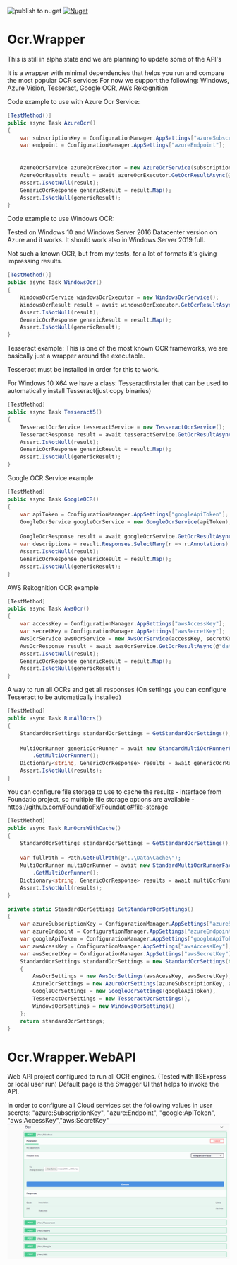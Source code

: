 
![publish to nuget](https://github.com/MihaiTheCoder/ocr-all-in-one/workflows/publish%20to%20nuget/badge.svg) [![Nuget][nuget-badge]][nuget-url]

[nuget-badge]: https://img.shields.io/nuget/v/Ocr.Wrapper
[nuget-url]: https://www.nuget.org/packages/Ocr.Wrapper/
# Ocr.Wrapper
This is still in alpha state and we are planning to update some of the API's


It is a wrapper with minimal dependencies that helps you run and compare the most popular OCR services
For now we support the following: Windows, Azure Vision, Tesseract, Google OCR, AWs Rekognition

Code example to use with Azure Ocr Service:
```C#
[TestMethod()]
public async Task AzureOcr()
{
    var subscriptionKey = ConfigurationManager.AppSettings["azureSubscriptionKey"];
    var endpoint = ConfigurationManager.AppSettings["azureEndpoint"];


    AzureOcrService azureOcrExecutor = new AzureOcrService(subscriptionKey, endpoint);
    AzureOcrResults result = await azureOcrExecutor.GetOcrResultAsync(@"data/abc.JPG");
    Assert.IsNotNull(result);
    GenericOcrResponse genericResult = result.Map();
    Assert.IsNotNull(genericResult);
}
```

Code example to use Windows OCR:

Tested on Windows 10 and Windows Server 2016 Datacenter version on Azure and it works. It should work also in Windows Server 2019 full.

Not such a known OCR, but from my tests, for a lot of formats it's giving impressing results.
```C#
[TestMethod()]
public async Task WindowsOcr()
{
    WindowsOcrService windowsOcrExecutor = new WindowsOcrService();
    WindowsOcrResult result = await windowsOcrExecutor.GetOcrResultAsync(@"data/abc.JPG", "en");
    Assert.IsNotNull(result);
    GenericOcrResponse genericResult = result.Map();
    Assert.IsNotNull(genericResult);
}
```


Tesseract example: This is one of the most known OCR frameworks, we are basically just a wrapper around the executable.

Tesseract must be installed in order for this to work.

For Windows 10 X64 we have a class: TesseractInstaller that can be used to automatically install Tesseract(just copy binaries)
```C#
[TestMethod]
public async Task Tesseract5()
{
    TesseractOcrService tesseractService = new TesseractOcrService();
    TesseractResponse result = await tesseractService.GetOcrResultAsync(@"data/abc.JPG", "eng");
    Assert.IsNotNull(result);
    GenericOcrResponse genericResult = result.Map();
    Assert.IsNotNull(genericResult);
}
```

Google OCR Service example
```C#
[TestMethod]
public async Task GoogleOCR()
{
    var apiToken = ConfigurationManager.AppSettings["googleApiToken"];
    GoogleOcrService googleOcrService = new GoogleOcrService(apiToken);

    GoogleOcrResponse result = await googleOcrService.GetOcrResultAsync(@"data/abc.JPG");
    var descriptions = result.Responses.SelectMany(r => r.Annotations).ToList();
    Assert.IsNotNull(result);
    GenericOcrResponse genericResult = result.Map();
    Assert.IsNotNull(genericResult);
}
```

AWS Rekognition OCR example
```C#
[TestMethod]
public async Task AwsOcr()
{
    var accessKey = ConfigurationManager.AppSettings["awsAccessKey"];
    var secretKey = ConfigurationManager.AppSettings["awsSecretKey"];
    AwsOcrService awsOcrService = new AwsOcrService(accessKey, secretKey);
    AwsOcrResponse result = await awsOcrService.GetOcrResultAsync(@"data/abc.JPG");
    Assert.IsNotNull(result);
    GenericOcrResponse genericResult = result.Map();
    Assert.IsNotNull(genericResult);
}
```

A way to run all OCRs and get all responses (On settings you can configure Tesseract to be automatically installed)
```C#
[TestMethod]
public async Task RunAllOcrs()
{
    StandardOcrSettings standardOcrSettings = GetStandardOcrSettings();

    MultiOcrRunner genericOcrRunner = await new StandardMultiOcrRunnerFactory(standardOcrSettings)
        .GetMultiOcrRunner();
    Dictionary<string, GenericOcrResponse> results = await genericOcrRunner.RunAllOcrEnginesOnImage(@"data/abc.JPG");
    Assert.IsNotNull(results);
}
```

You can configure file storage to use to cache the results - interface from Foundatio project, so multiple file storage options are available - https://github.com/FoundatioFx/Foundatio#file-storage
```C#
[TestMethod]
public async Task RunOcrsWithCache()
{
    StandardOcrSettings standardOcrSettings = GetStandardOcrSettings();

    var fullPath = Path.GetFullPath(@"..\Data\Cache\");
    MultiOcrRunner multiOcrRunner = await new StandardMultiOcrRunnerFactory(standardOcrSettings, fullPath)
        .GetMultiOcrRunner();
    Dictionary<string, GenericOcrResponse> results = await multiOcrRunner.RunAllOcrEnginesOnImage(@"data/abc.JPG");
    Assert.IsNotNull(results);
}
```

```C#
private static StandardOcrSettings GetStandardOcrSettings()
{
    var azureSubscriptionKey = ConfigurationManager.AppSettings["azureSubscriptionKey"];
    var azureEndpoint = ConfigurationManager.AppSettings["azureEndpoint"];
    var googleApiToken = ConfigurationManager.AppSettings["googleApiToken"];
    var awsAcessKey = ConfigurationManager.AppSettings["awsAccessKey"];
    var awsSecretKey = ConfigurationManager.AppSettings["awsSecretKey"];
    StandardOcrSettings standardOcrSettings = new StandardOcrSettings(true)
    {
        AwsOcrSettings = new AwsOcrSettings(awsAcessKey, awsSecretKey),
        AzureOcrSettings = new AzureOcrSettings(azureSubscriptionKey, azureEndpoint),
        GoogleOcrSettings = new GoogleOcrSettings(googleApiToken),
        TesseractOcrSettings = new TesseractOcrSettings(),
        WindowsOcrSettings = new WindowsOcrSettings()
    };
    return standardOcrSettings;
}
```
# Ocr.Wrapper.WebAPI
Web API project configured to run all OCR engines. (Tested with IISExpress or local user run)
Default page is the Swagger UI that helps to invoke the API.

In order to configure all Cloud services set the following values in user secrets: "azure:SubscriptionKey", "azure:Endpoint",
"google:ApiToken", "aws:AccessKey","aws:SecretKey"
![Swagger image](Images/Swagger.PNG)
